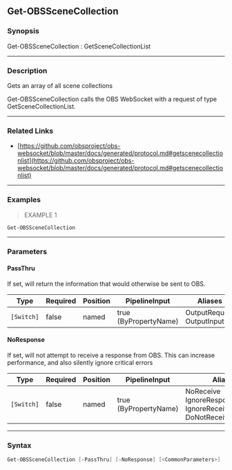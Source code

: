 Get-OBSSceneCollection
----------------------

### Synopsis
Get-OBSSceneCollection : GetSceneCollectionList

---

### Description

Gets an array of all scene collections

Get-OBSSceneCollection calls the OBS WebSocket with a request of type GetSceneCollectionList.

---

### Related Links
* [https://github.com/obsproject/obs-websocket/blob/master/docs/generated/protocol.md#getscenecollectionlist](https://github.com/obsproject/obs-websocket/blob/master/docs/generated/protocol.md#getscenecollectionlist)

---

### Examples
> EXAMPLE 1

```PowerShell
Get-OBSSceneCollection
```

---

### Parameters
#### **PassThru**
If set, will return the information that would otherwise be sent to OBS.

|Type      |Required|Position|PipelineInput        |Aliases                      |
|----------|--------|--------|---------------------|-----------------------------|
|`[Switch]`|false   |named   |true (ByPropertyName)|OutputRequest<br/>OutputInput|

#### **NoResponse**
If set, will not attempt to receive a response from OBS.
This can increase performance, and also silently ignore critical errors

|Type      |Required|Position|PipelineInput        |Aliases                                                                |
|----------|--------|--------|---------------------|-----------------------------------------------------------------------|
|`[Switch]`|false   |named   |true (ByPropertyName)|NoReceive<br/>IgnoreResponse<br/>IgnoreReceive<br/>DoNotReceiveResponse|

---

### Syntax
```PowerShell
Get-OBSSceneCollection [-PassThru] [-NoResponse] [<CommonParameters>]
```
